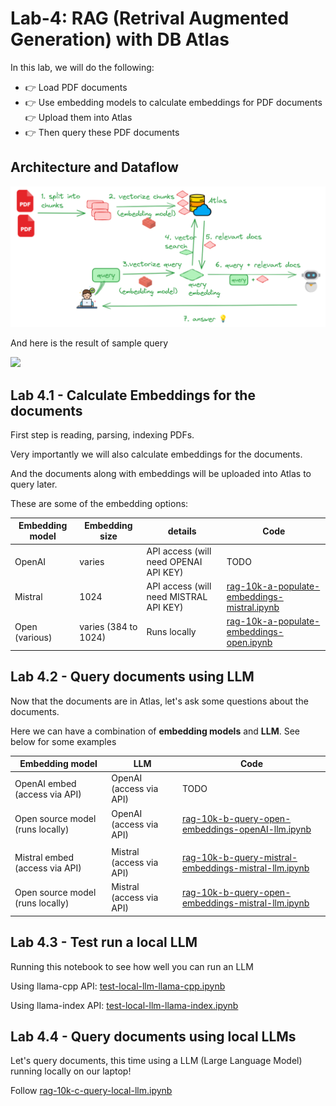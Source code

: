 # Lab-4: RAG (Retrival Augmented Generation) with DB Atlas

In this lab, we will do the following:

- 👉 Load PDF documents
- 👉 Use embedding models to calculate embeddings for PDF documents
👉 Upload them into Atlas
- 👉 Then query these PDF documents

## Architecture and Dataflow

![](../images/rag-overview-2.png)

And here is the result of sample query

![](../images/rag-2-answer.png)

## Lab 4.1 - Calculate Embeddings for the documents

First step is reading, parsing, indexing PDFs.  

Very importantly we will also calculate embeddings for the documents.

And the documents along with embeddings will be uploaded into Atlas to query later.

These are some of the embedding options:

| Embedding model | Embedding size       | details                                | Code                                                                                                 |
|-----------------|----------------------|----------------------------------------|------------------------------------------------------------------------------------------------------|
| OpenAI          | varies               | API access (will need OPENAI API KEY)  | TODO                                                                                                 |
| Mistral         | 1024                 | API access (will need MISTRAL API KEY) | [rag-10k-a-populate-embeddings-mistral.ipynb](lab-4-rag/rag-10k-a-populate-embeddings-mistral.ipynb) |
| Open (various)  | varies (384 to 1024) | Runs locally                           | [rag-10k-a-populate-embeddings-open.ipynb](lab-4-rag/rag-10k-a-populate-embeddings-open.ipynb)       |

## Lab 4.2 - Query documents using LLM

Now that the documents are in Atlas, let's ask some questions about the documents.

Here we can have a combination of **embedding models** and **LLM**.  See below for some examples

| Embedding model                  | LLM                      | Code                                                                                                         |
|----------------------------------|--------------------------|--------------------------------------------------------------------------------------------------------------|
| OpenAI embed (access via API)    | OpenAI (access via API)  | TODO                                                                                                         |
| Open source model (runs locally) | OpenAI (access via API)  | [rag-10k-b-query-open-embeddings-openAI-llm.ipynb](rag-10k-b-query-open-embeddings-openAI-llm.ipynb)         |
|                                  |                          |                                                                                                              |
| Mistral embed (access via API)   | Mistral (access via API) | [rag-10k-b-query-mistral-embeddings-mistral-llm.ipynb](rag-10k-b-query-mistral-embeddings-mistral-llm.ipynb) |
| Open source model (runs locally) | Mistral (access via API) | [rag-10k-b-query-open-embeddings-mistral-llm.ipynb](rag-10k-b-query-open-embeddings-mistral-llm.ipynb)       |


## Lab 4.3 - Test run a local LLM

Running this notebook to see how well you can run an LLM 

Using llama-cpp API: [test-local-llm-llama-cpp.ipynb](test-local-llm-llama-cpp.ipynb)

Using llama-index API: [test-local-llm-llama-index.ipynb](test-local-llm-llama-index.ipynb)


## Lab 4.4 - Query documents using local LLMs

Let's query documents, this time using a LLM (Large Language Model) running locally on our laptop!

Follow [rag-10k-c-query-local-llm.ipynb](rag-10k-c-query-local-llm.ipynb)
